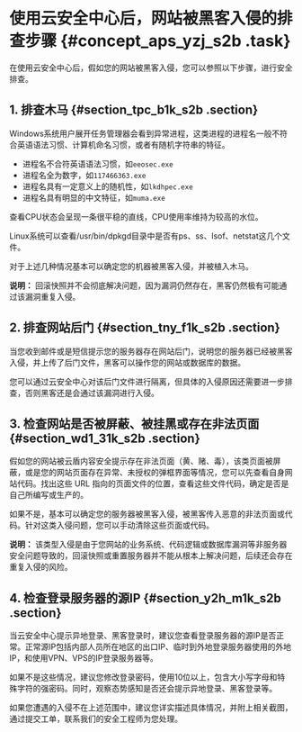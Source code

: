 # 使用云安全中心后，网站被黑客入侵的排查步骤 {#concept_aps_yzj_s2b .task}

在使用云安全中心后，假如您的网站被黑客入侵，您可以参照以下步骤，进行安全排查。

## 1. 排查木马 {#section_tpc_b1k_s2b .section}

Windows系统用户展开任务管理器会看到异常进程，这类进程的进程名一般不符合英语语法习惯、计算机命名习惯，或者有随机字符串的特征。

-   进程名不合符英语语法习惯，如`eeosec.exe`
-   进程名全为数字，如`117466363.exe`
-   进程名具有一定意义上的随机性，如`lkdhpec.exe`
-   进程名具有明显的中文特征，如`muma.exe`

查看CPU状态会呈现一条很平稳的直线，CPU使用率维持为较高的水位。

Linux系统可以查看/usr/bin/dpkgd目录中是否有ps、ss、lsof、netstat这几个文件。

对于上述几种情况基本可以确定您的机器被黑客入侵，并被植入木马。

**说明：** 回滚快照并不会彻底解决问题，因为漏洞仍然存在，黑客仍然极有可能通过该漏洞重复入侵。

## 2. 排查网站后门 {#section_tny_f1k_s2b .section}

当您收到邮件或是短信提示您的服务器存在网站后门，说明您的服务器已经被黑客入侵，并上传了后门文件，黑客可以操作您的网站或数据库的数据。

您可以通过云安全中心对该后门文件进行隔离，但具体的入侵原因还需要进一步排查，否则黑客还是会通过该漏洞进行入侵。

## 3. 检查网站是否被屏蔽、被挂黑或存在非法页面 {#section_wd1_31k_s2b .section}

假如您的网站被云盾内容安全提示存在非法页面（黄、赌、毒），该类页面被屏蔽，或是您的网站页面存在异常、未授权的弹框界面等情况，您可以先查看自身网站代码。找出这些 URL 指向的页面文件的位置，查看这些文件代码，确定是否是自己所编写或生产的。

如果不是，基本可以确定您的服务器被黑客入侵，被黑客传入恶意的非法页面或代码。针对这类入侵问题，您可以手动清除这些页面或代码。

**说明：** 该类型入侵是由于您网站的业务系统、代码逻辑或数据库漏洞等非服务器安全问题导致的，回滚快照或重置服务器并不能从根本上解决问题，后续还会存在重复入侵的风险。

## 4. 检查登录服务器的源IP {#section_y2h_m1k_s2b .section}

当云安全中心提示异地登录、黑客登录时，建议您查看登录服务器的源IP是否正常。正常源IP包括内部人员所在地区的出口IP、临时到外地登录服务器使用的外地IP，和使用VPN、VPS的IP登录服务器等。

如果不是这些情况，建议您修改登录密码，使用10位以上，包含大小写字母和特殊字符的强密码。同时，观察态势感知是否还会提示异地登录、黑客登录等。

如果您遭遇的入侵不在上述范围中，建议您详实描述具体情况，并附上相关截图，通过提交工单，联系我们的安全工程师为您处理。

